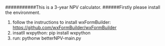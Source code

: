 ###########This is a 3-year NPV calculator.
######Firstly please install the environment.
1. follow the instructions to install wxFormBuilder: https://github.com/wxFormBuilder/wxFormBuilder
2. insatll wxpython: pip install wxpython
3. run: pythonw betterNPV-main.py
